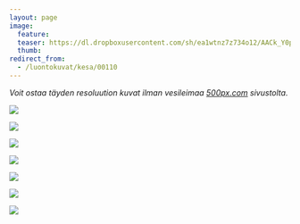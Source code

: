 ```yaml
---
layout: page
image:
  feature:
  teaser: https://dl.dropboxusercontent.com/sh/ea1wtnz7z734o12/AACk_Y0pbH1_PrO7wMwlX9I6a/luontokuvat/kes%C3%A4/8/DS32968-245px.jpg
  thumb:
redirect_from:
  - /luontokuvat/kesa/00110
---
```


*Voit ostaa täyden resoluution kuvat ilman vesileimaa [500px.com](https://500px.com/minimuutticom/galleries/flowers) sivustolta.*

[![](https://dl.dropboxusercontent.com/sh/ea1wtnz7z734o12/AADRiUUvFcVcqIgEcPQKIAm5a/luontokuvat/kes%C3%A4/8/DS32944-800px.jpg)](https://dl.dropboxusercontent.com/sh/ea1wtnz7z734o12/AACXVkteA-0XEpQVa9toHeJya/luontokuvat/kes%C3%A4/8/DS32944.jpg)

[![](https://dl.dropboxusercontent.com/sh/ea1wtnz7z734o12/AAA3-X5ZOaCN6s1ZwNJrd4KQa/luontokuvat/kes%C3%A4/8/DS32957-800px.jpg)](https://dl.dropboxusercontent.com/sh/ea1wtnz7z734o12/AACi1SiSe7dpHTjgsFa02V3ea/luontokuvat/kes%C3%A4/8/DS32957.jpg)

[![](https://dl.dropboxusercontent.com/sh/ea1wtnz7z734o12/AACWxp-20EyTcBZjafRFrERra/luontokuvat/kes%C3%A4/8/DS32963-800px.jpg)](https://dl.dropboxusercontent.com/sh/ea1wtnz7z734o12/AACqLMmUSp-DUk6JtP1NhsxMa/luontokuvat/kes%C3%A4/8/DS32963.jpg)

[![](https://dl.dropboxusercontent.com/sh/ea1wtnz7z734o12/AAC0BJ4t76HB_4gIAp1Hu-IQa/luontokuvat/kes%C3%A4/8/DS33167-800px.jpg)](https://dl.dropboxusercontent.com/sh/ea1wtnz7z734o12/AACM6vRrnDxxvvX7r79L7vBFa/luontokuvat/kes%C3%A4/8/DS33167.jpg)

[![](https://dl.dropboxusercontent.com/sh/ea1wtnz7z734o12/AAC_yhD8jXiOwtJ7IgJgqvU4a/luontokuvat/kes%C3%A4/8/DS33172-800px.jpg)](https://dl.dropboxusercontent.com/sh/ea1wtnz7z734o12/AACMuQUnb5eJy407V4icTfxra/luontokuvat/kes%C3%A4/8/DS33172.jpg)

[![](https://dl.dropboxusercontent.com/sh/ea1wtnz7z734o12/AAC8lMs7m8znUXRQH4_SHWJRa/luontokuvat/kes%C3%A4/8/DS33066-800px.jpg)](https://dl.dropboxusercontent.com/sh/ea1wtnz7z734o12/AACQoSL4vw-AwYXQcR70EB1ia/luontokuvat/kes%C3%A4/8/DS33066.jpg)

[![](https://dl.dropboxusercontent.com/sh/ea1wtnz7z734o12/AACmhz89xJuPj2-lX2Bgs2N1a/luontokuvat/kes%C3%A4/8/DS33124-800px.jpg)](https://dl.dropboxusercontent.com/sh/ea1wtnz7z734o12/AAAiJLQ2C4lnWvjdwZ2bKJ_pa/luontokuvat/kes%C3%A4/8/DS33124.jpg)
